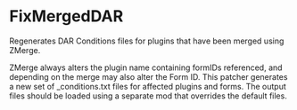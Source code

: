 # FixMergedDAR
Regenerates DAR Conditions files for plugins that have been merged using ZMerge.

ZMerge always alters the plugin name containing formIDs referenced, and depending on the merge
may also alter the Form ID. This patcher generates a new set of _conditions.txt files for 
affected plugins and forms. The output files should be loaded using a separate mod that overrides
the default files.

